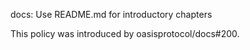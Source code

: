 docs: Use README.md for introductory chapters

This policy was introduced by oasisprotocol/docs#200.
